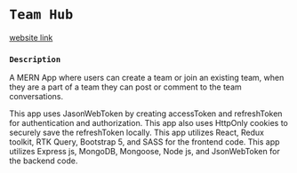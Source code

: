 # `Team Hub`
[website link](https://team-hub-lgre.onrender.com/)
### `Description`
A MERN App where users can create a team or join an existing team, when they are a part of a team they can post or comment to the team conversations.

This app uses JasonWebToken by creating accessToken and refreshToken for authentication and authorization. This app also uses HttpOnly cookies  to securely save the refreshToken locally. This app utilizes React, Redux toolkit, RTK Query, Bootstrap 5, and SASS for the frontend code. This app utilizes Express js, MongoDB, Mongoose, Node js, and JsonWebToken for the backend code.